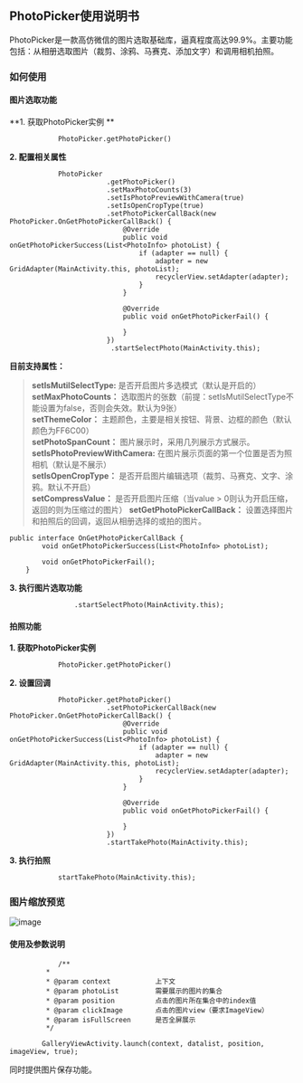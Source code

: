 ## PhotoPicker使用说明书  
PhotoPicker是一款高仿微信的图片选取基础库，逼真程度高达99.9%。主要功能包括：从相册选取图片（裁剪、涂鸦、马赛克、添加文字）和调用相机拍照。  
### 如何使用  
#### 图片选取功能  
 **1. 获取PhotoPicker实例 ** 

```
            PhotoPicker.getPhotoPicker()
```  
**2. 配置相关属性**  

```
            PhotoPicker
                        .getPhotoPicker()
                        .setMaxPhotoCounts(3)
                        .setIsPhotoPreviewWithCamera(true)
                        .setIsOpenCropType(true)
                        .setPhotoPickerCallBack(new PhotoPicker.OnGetPhotoPickerCallBack() {
                            @Override
                            public void onGetPhotoPickerSuccess(List<PhotoInfo> photoList) {
                                if (adapter == null) {
                                    adapter = new GridAdapter(MainActivity.this, photoList);
                                    recyclerView.setAdapter(adapter);
                                }
                            }

                            @Override
                            public void onGetPhotoPickerFail() {

                            }
                        })
                         .startSelectPhoto(MainActivity.this);
```    
**目前支持属性：**  
>**setIsMutilSelectType:** 是否开启图片多选模式（默认是开启的）  
**setMaxPhotoCounts：**   选取图片的张数（前提：setIsMutilSelectType不能设置为false，否则会失效。默认为9张）  
**setThemeColor：** 主题颜色，主要是相关按钮、背景、边框的颜色（默认颜色为FF6C00）  
**setPhotoSpanCount：** 图片展示时，采用几列展示方式展示。  
**setIsPhotoPreviewWithCamera:** 在图片展示页面的第一个位置是否为照相机（默认是不展示）  
**setIsOpenCropType：** 是否开启图片编辑选项（裁剪、马赛克、文字、涂鸦。默认不开启）  
**setCompressValue：** 是否开启图片压缩（当value > 0则认为开启压缩，返回的则为压缩过的图片）
**setGetPhotoPickerCallBack：** 设置选择图片和拍照后的回调，返回从相册选择的或拍的图片。  

```
public interface OnGetPhotoPickerCallBack {
        void onGetPhotoPickerSuccess(List<PhotoInfo> photoList);

        void onGetPhotoPickerFail();
    }
```


**3. 执行图片选取功能**

```
                .startSelectPhoto(MainActivity.this);
```  
#### 拍照功能  
**1. 获取PhotoPicker实例**  

```
            PhotoPicker.getPhotoPicker()
```  
**2. 设置回调**  

```
            PhotoPicker.getPhotoPicker()
                        .setPhotoPickerCallBack(new PhotoPicker.OnGetPhotoPickerCallBack() {
                            @Override
                            public void onGetPhotoPickerSuccess(List<PhotoInfo> photoList) {
                                if (adapter == null) {
                                    adapter = new GridAdapter(MainActivity.this, photoList);
                                    recyclerView.setAdapter(adapter);
                                }
                            }

                            @Override
                            public void onGetPhotoPickerFail() {

                            }
                        })
                        .startTakePhoto(MainActivity.this);
```  
**3. 执行拍照**  

```
            startTakePhoto(MainActivity.this);
```  
### 图片缩放预览  
![image](https://github.com/cedear/Cedear.github.io/blob/master/%E5%9B%BE%E7%89%87%E6%96%87%E4%BB%B6%E5%A4%B9/%E4%B8%8B%E8%BD%BD%20(2).gif?raw=true)  
#### 使用及参数说明   

```
            /**
         * 
         * @param context           上下文
         * @param photoList         需要展示的图片的集合
         * @param position          点击的图片所在集合中的index值
         * @param clickImage        点击的图片view（要求ImageView）
         * @param isFullScreen      是否全屏展示
         */
     
        GalleryViewActivity.launch(context, datalist, position, imageView, true);
```    
同时提供图片保存功能。

